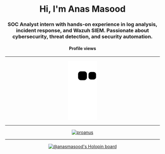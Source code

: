 

<h1 align="center">Hi, I'm Anas Masood</h1>
<h3 align="center">SOC Analyst intern with hands-on experience in log analysis, incident response, and Wazuh SIEM. Passionate about cybersecurity, threat detection, and security automation.</h3>
<h4 align="center">Profile views</h4>
<div align='center'>
<p align="center">
   
  


---
<a href='https://github.com/proanus/'>
<div align='center'>
<img src='https://github.com/proanus/proanus/blob/output/github-contribution-grid-snake.svg'/>
</div></a>


---
<p align="center"> <a href="https://github.com/ryo-ma/github-profile-trophy"><img src="https://github-profile-trophy.vercel.app/?username=proanus" alt="proanus" /></a> </p>

---
[![@anasmasood's Holopin board](https://holopin.me/anasmasood)](https://holopin.io/@anasmasood)


